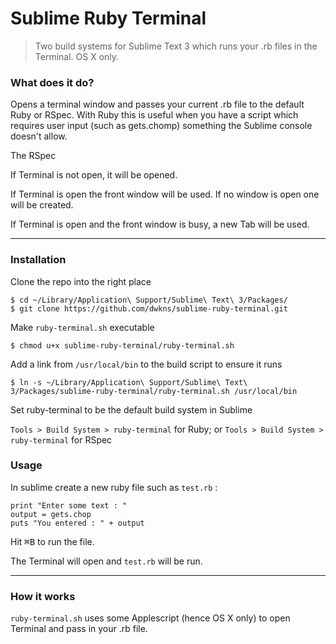 # Sublime Ruby Terminal

> Two build systems for Sublime Text 3 which runs your .rb files in the Terminal. OS X only.

### What does it do?
Opens a terminal window and passes your current .rb file to the default Ruby or RSpec. With Ruby this is useful when you have a script which requires user input (such as gets.chomp) something the Sublime console doesn't allow. 

The RSpec

If Terminal is not open, it will be opened.

If Terminal is open the front window will be used. If no window is open one will be created.

If Terminal is open and the front window is busy, a new Tab will be used.

---

### Installation
Clone the repo into the right place

    $ cd ~/Library/Application\ Support/Sublime\ Text\ 3/Packages/
    $ git clone https://github.com/dwkns/sublime-ruby-terminal.git 

Make `ruby-terminal.sh` executable

    $ chmod u+x sublime-ruby-terminal/ruby-terminal.sh

Add a link from `/usr/local/bin` to the build script to ensure it runs
	
	$ ln -s ~/Library/Application\ Support/Sublime\ Text\ 3/Packages/sublime-ruby-terminal/ruby-terminal.sh /usr/local/bin

Set ruby-terminal to be the default build system in Sublime

`Tools > Build System > ruby-terminal` for Ruby; or
`Tools > Build System > ruby-terminal` for RSpec


### Usage
In sublime create a new ruby file such as `test.rb` :

	print "Enter some text : "
	output = gets.chop
	puts "You entered : " + output

Hit <kbd>⌘B</kbd> to run the file.

The Terminal will open and `test.rb` will be run.

---

### How it works
`ruby-terminal.sh` uses some Applescript (hence OS X only) to open Terminal and pass in your .rb file.
